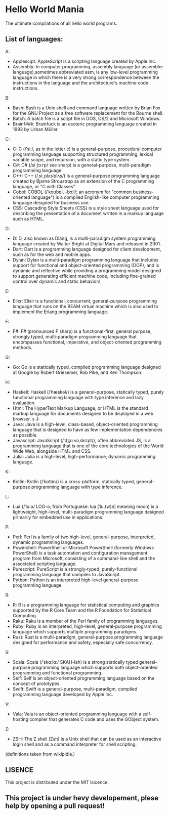 # Hello World Mania
The ultimate compilations of all hello world programs. 

## List of languages:
A:
- Applescipt: AppleScript is a scripting language created by Apple Inc.
- Assembly: In computer programming, assembly language (or assembler language),sometimes abbreviated asm, is any low-level programming language in which there is a very strong correspondence between the instructions in the language and the architecture's machine code instructions.


B:
- Bash: Bash is a Unix shell and command language written by Brian Fox for the GNU Project as a free software replacement for the Bourne shell.
- Batch: A batch file is a script file in DOS, OS/2 and Microsoft Windows.
- Brainf##k: Brainfuck is an esoteric programming language created in 1993 by Urban Müller.

C:
- C: C (/ˈsiː/, as in the letter c) is a general-purpose, procedural computer programming language supporting structured programming, lexical variable scope, and recursion, with a static type system.
- C#: C# (/si ʃɑːrp/ see sharp) is a general-purpose, multi-paradigm programming language.
- C++: C++ (/ˌsiːˌplʌsˈplʌs/) is a general-purpose programming language created by Bjarne Stroustrup as an extension of the C programming language, or "C with  Classes"
- Cobol: COBOL (/ˈkoʊbɒl, -bɔːl/; an acronym for "common business-oriented language") is a compiled English-like computer programming language designed for business use. 
- CSS: Cascading Style Sheets (CSS) is a style sheet language used for describing the presentation of a document written in a markup language such as HTML.

D: 
- D: D, also known as Dlang, is a multi-paradigm system programming language created by Walter Bright at Digital Mars and released in 2001.
- Dart: Dart is a programming language designed for client development, such as for the web and mobile apps.
- Dylan: Dylan is a multi-paradigm programming language that includes support for functional and object-oriented programming (OOP), and is dynamic and reflective while providing a programming model designed to support generating efficient machine code, including fine-grained control over dynamic and static behaviors

E:
- Elixr: Elixir is a functional, concurrent, general-purpose programming language that runs on the BEAM virtual machine which is also used to implement the Erlang programming language.


F: 
- F#: F# (pronounced F sharp) is a functional-first, general purpose, strongly typed, multi-paradigm programming language that encompasses functional, imperative, and object-oriented programming methods. 

G: 
- Go: Go is a statically typed, compiled programming language designed at Google by Robert Griesemer, Rob Pike, and Ken Thompson.

H:
- Haskell: Haskell (/ˈhæskəl/) is a general-purpose, statically typed, purely functional programming language with type inference and lazy evaluation.
- Html: The HyperText Markup Language, or HTML is the standard markup language for documents designed to be displayed in a web browser.
s
J:
- Java: Java is a high-level, class-based, object-oriented programming language that is designed to have as few implementation dependencies as possible.
- Javascript: JavaScript (/ˈdʒɑːvəˌskrɪpt/), often abbreviated JS, is a programming language that is one of the core technologies of the World Wide Web, alongside HTML and CSS.
- Julia: Julia is a high-level, high-performance, dynamic programming language.

K:
- Kotlin: Kotlin (/ˈkɒtlɪn/) is a cross-platform, statically typed, general-purpose programming language with type inference.

L:
- Lua (/ˈluːə/ LOO-ə; from Portuguese: lua [ˈlu.(w)ɐ] meaning moon) is a lightweight, high-level, multi-paradigm programming language designed primarily for embedded use in applications.

P:
- Perl: Perl is a family of two high-level, general-purpose, interpreted, dynamic programming languages.
- Powershell: PowerShell or Microsoft PowerShell (formerly Windows PowerShell) is a task automation and configuration management program from Microsoft, consisting of a command-line shell and the associated scripting language.
- Purescript: PureScript is a strongly-typed, purely-functional programming language that compiles to JavaScript.
- Python: Python is an interpreted high-level general-purpose programming language.

R:
- R: R is a programming language for statistical computing and graphics supported by the R Core Team and the R Foundation for Statistical Computing.
- Raku: Raku is a member of the Perl family of programming languages.
- Ruby: Ruby is an interpreted, high-level, general-purpose programming language which supports multiple programming paradigms.
- Rust: Rust is a multi-paradigm, general-purpose programming language designed for performance and safety, especially safe concurrency.

S:
- Scala: Scala (/ˈskɑːlɑː/ SKAH-lah) is a strong statically typed general-purpose programming language which supports both object-oriented programming and functional programming.
- Self: Self is an object-oriented programming language based on the concept of prototypes. 
- Swift: Swift is a general-purpose, multi-paradigm, compiled programming language developed by Apple Inc.

V: 
- Vala: Vala is an object-oriented programming language with a self-hosting compiler that generates C code and uses the GObject system. 

Z:
- ZSH: The Z shell (Zsh) is a Unix shell that can be used as an interactive login shell and as a command interpreter for shell scripting.

(definitions taken from wikipidia.)

## LISENCE
This project is distributed under the MIT lsicence.

## This project is under hevy developement, plese help by opening a pull request!
